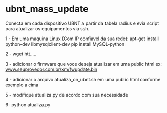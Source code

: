 # ubnt_mass_update
Conecta em cada dispositivo UBNT a partir da tabela radius e evia script para atualizar os equipamentos via ssh.

1 - Em uma maquina Linux (Com IP confiavel da sua rede):
apt-get install python-dev libmysqlclient-dev
 pip install MySQL-python
 
2 - wget htt.....

3 - adicionar o firmware que voce deseja atualizar em uma public html ex: www.seuprovedor.com.br/xm/fwupdate.bin

4 - adicionar o arquivo atualiza_on_ubnt.sh em uma public html conforme exemplo a cima

5 - modifique atualiza.py de acordo com sua necessidade

6- python atualiza.py
